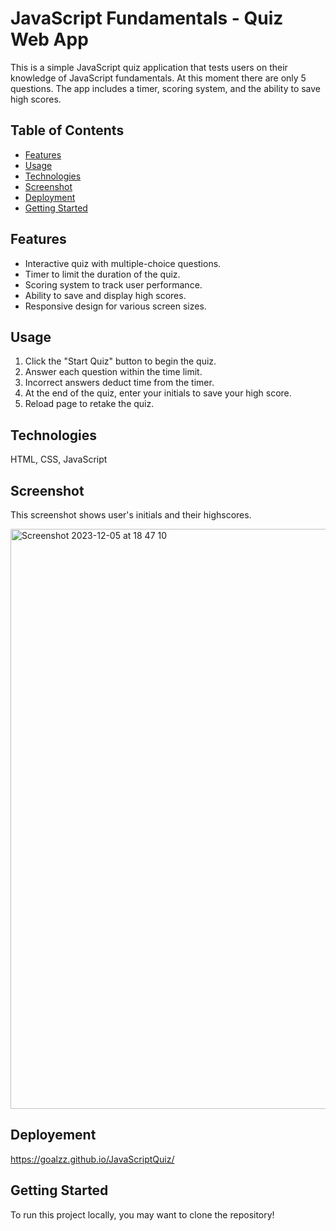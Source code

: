 # JavaScript Fundamentals - Quiz Web App

This is a simple JavaScript quiz application that tests users on their knowledge of JavaScript fundamentals. At this moment there are only 5 questions. The app includes a timer, scoring system, and the ability to save high scores.

## Table of Contents

- [Features](#features)
- [Usage](#usage)
- [Technologies](#technologies)
- [Screenshot](#screenshot)
- [Deployment](#deployment)
- [Getting Started](#getting-started)

## Features

- Interactive quiz with multiple-choice questions.
- Timer to limit the duration of the quiz.
- Scoring system to track user performance.
- Ability to save and display high scores.
- Responsive design for various screen sizes.

## Usage

1. Click the "Start Quiz" button to begin the quiz.
2. Answer each question within the time limit.
3. Incorrect answers deduct time from the timer.
4. At the end of the quiz, enter your initials to save your high score.
5. Reload page to retake the quiz.

## Technologies 

HTML, CSS, JavaScript

## Screenshot

This screenshot shows user's initials and their highscores.

<img width="928" alt="Screenshot 2023-12-05 at 18 47 10" src="https://github.com/goalzz/JavaScriptQuiz/assets/124784722/71db4001-fae7-4bc1-9b98-aef75e169be0">

## Deployement 

https://goalzz.github.io/JavaScriptQuiz/

## Getting Started

To run this project locally, you may want to clone the repository!

